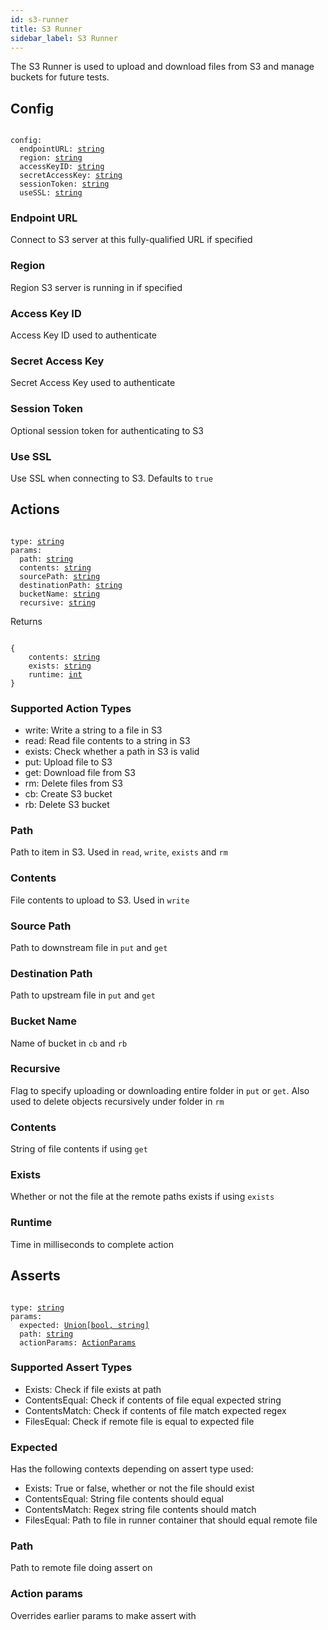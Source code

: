 ```yaml
---
id: s3-runner
title: S3 Runner
sidebar_label: S3 Runner
---
```


The S3 Runner is used to upload and download files from S3 and manage buckets
for future tests.

## Config

<pre><code>
config:
  endpointURL: <a href="#endpoint-url">string</a>
  region: <a href="#region">string</a>
  accessKeyID: <a href="#access-key-id">string</a>
  secretAccessKey: <a href="#secret-access-key">string</a>
  sessionToken: <a href="#session-token">string</a>
  useSSL: <a href="#use-ssl">string</a>
</code></pre>

### Endpoint URL

Connect to S3 server at this fully-qualified URL if specified

### Region

Region S3 server is running in if specified

### Access Key ID

Access Key ID used to authenticate

### Secret Access Key

Secret Access Key used to authenticate

### Session Token

Optional session token for authenticating to S3

### Use SSL

Use SSL when connecting to S3. Defaults to `true`

## Actions

<pre><code>
type: <a href="#supported-action-types">string</a>
params:
  path: <a href="#path">string</a>
  contents: <a href="#contents">string</a>
  sourcePath: <a href="#source-path">string</a>
  destinationPath: <a href="#destination-path">string</a>
  bucketName: <a href="#bucket-name">string</a>
  recursive: <a href="#recursive">string</a>
</code></pre>

Returns

<pre><code>
{
    contents: <a href="#contents">string</a>
    exists: <a href="#exists">string</a>
    runtime: <a href="#runtime">int</a>
}
</code></pre>

### Supported Action Types

* write: Write a string to a file in S3
* read: Read file contents to a string in S3
* exists: Check whether a path in S3 is valid
* put: Upload file to S3
* get: Download file from S3
* rm: Delete files from S3
* cb: Create S3 bucket
* rb: Delete S3 bucket

### Path

Path to item in S3. Used in `read`, `write`, `exists` and `rm`

### Contents

File contents to upload to S3. Used in `write`

### Source Path

Path to downstream file in `put` and `get`

### Destination Path

Path to upstream file in `put` and `get`

### Bucket Name

Name of bucket in `cb` and `rb`

### Recursive

Flag to specify uploading or downloading entire folder in `put` or `get`. Also
used to delete objects recursively under folder in `rm`

### Contents

String of file contents if using `get`

### Exists

Whether or not the file at the remote paths exists if using `exists`

### Runtime

Time in milliseconds to complete action

## Asserts

<pre><code>
type: <a href="#supported-assert-types">string</a>
params:
  expected: <a href="#expected">Union[bool, string]</a>
  path: <a href="#path">string</a>
  actionParams: <a href="#actions">ActionParams</a>
</code></pre>

### Supported Assert Types

* Exists: Check if file exists at path
* ContentsEqual: Check if contents of file equal expected string
* ContentsMatch: Check if contents of file match expected regex
* FilesEqual: Check if remote file is equal to expected file

### Expected

Has the following contexts depending on assert type used:

* Exists: True or false, whether or not the file should exist
* ContentsEqual: String file contents should equal
* ContentsMatch: Regex string file contents should match
* FilesEqual: Path to file in runner container that should equal remote file

### Path

Path to remote file doing assert on

### Action params

Overrides earlier params to make assert with
